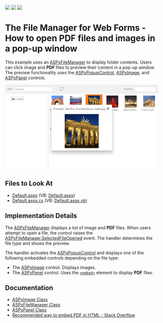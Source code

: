 <!-- default badges list -->
![](https://img.shields.io/endpoint?url=https://codecentral.devexpress.com/api/v1/VersionRange/441195239/21.2.4%2B)
[![](https://img.shields.io/badge/Open_in_DevExpress_Support_Center-FF7200?style=flat-square&logo=DevExpress&logoColor=white)](https://supportcenter.devexpress.com/ticket/details/T1055324)
[![](https://img.shields.io/badge/📖_How_to_use_DevExpress_Examples-e9f6fc?style=flat-square)](https://docs.devexpress.com/GeneralInformation/403183)
<!-- default badges end -->

# The File Manager for Web Forms - How to open PDF files and images in a pop-up window

This example uses an [ASPxFileManager](https://docs.devexpress.com/AspNet/DevExpress.Web.ASPxFileManager) to display folder contents. Users can click image and **PDF** files to preview their content in a pop-up window. The preview functionality uses the [ASPxPopupControl](https://docs.devexpress.com/AspNet/DevExpress.Web.ASPxPopupControl?p=netframework),  [ASPxImage](https://docs.devexpress.com/AspNet/DevExpress.Web.ASPxImage), and [ASPxPanel](https://docs.devexpress.com/AspNet/DevExpress.Web.ASPxPanel?p=netframework) controls. 

![Sample](./Sample.png)

## Files to Look At

* [Default.aspx](./CS/OpenPdfOrImage/Default.aspx) (VB: [Default.aspx](./VB/OpenPdfOrImage/Default.aspx))
* [Default.aspx.cs](./CS/OpenPdfOrImage/Default.aspx.cs) (VB: [Default.aspx.vb](./VB/OpenPdfOrImage/Default.aspx.vb))

## Implementation Details

The [ASPxFileManager](https://docs.devexpress.com/AspNet/DevExpress.Web.ASPxFileManager) displays a list of image and **PDF** files. When users attempt to open a file, the control raises the [ASPxFileManager.SelectedFileOpened](https://docs.devexpress.com/AspNet/js-ASPxClientFileManager.SelectedFileOpened) event. The handler determines the file type and shows the preview. 

The handler activates the [ASPxPopupControl](https://docs.devexpress.com/AspNet/DevExpress.Web.ASPxPopupControl?p=netframework) and displays one of the following embedded controls depending on the file type:

- The [ASPxImage](https://docs.devexpress.com/AspNet/DevExpress.Web.ASPxImage) control. Displays images.
- The [ASPxPanel](https://docs.devexpress.com/AspNet/DevExpress.Web.ASPxPanel?p=netframework) control. Uses the [`<embed>`](https://developer.mozilla.org/en-US/docs/Web/HTML/Element/embed) element to display **PDF** files.

## Documentation

* [ASPxImage Class](https://docs.devexpress.com/AspNet/DevExpress.Web.ASPxImage)
* [ASPxFileManager Class](https://docs.devexpress.com/AspNet/DevExpress.Web.ASPxFileManager)
* [ASPxPanel Class](https://docs.devexpress.com/AspNet/DevExpress.Web.ASPxPanel)
* [Recommended way to embed PDF in HTML - Stack Overflow](https://stackoverflow.com/questions/291813/recommended-way-to-embed-pdf-in-html#comment17379530_291823)
